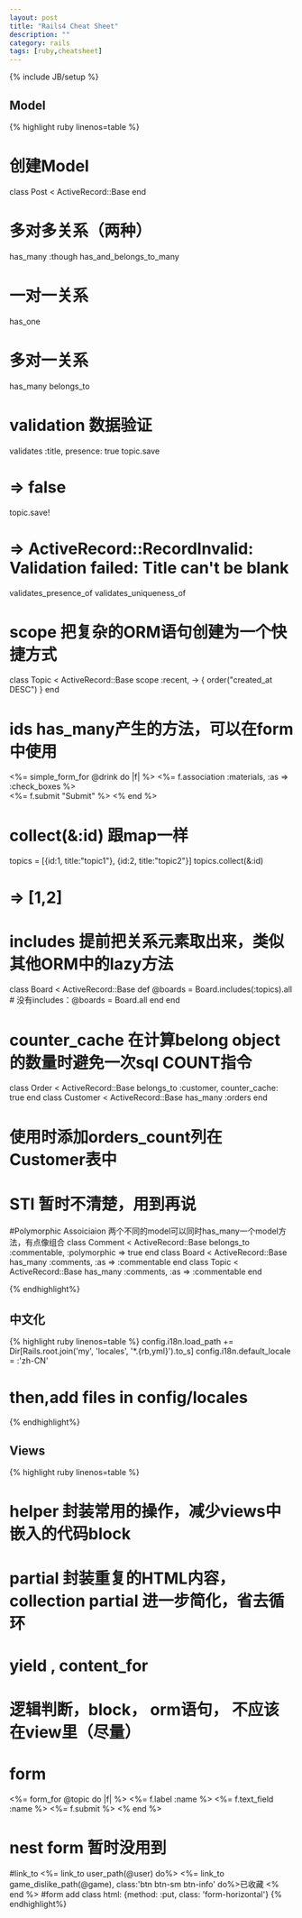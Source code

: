 ```yaml
---
layout: post
title: "Rails4 Cheat Sheet"
description: ""
category: rails
tags: [ruby,cheatsheet]
---
```

{% include JB/setup %}

## Model

{% highlight ruby linenos=table %}
# 创建Model
class Post < ActiveRecord::Base
end
# 多对多关系（两种）
has_many :though
has_and_belongs_to_many
# 一对一关系
has_one
# 多对一关系
has_many
belongs_to

# validation 数据验证
validates :title, presence: true
topic.save
# => false
topic.save!
# => ActiveRecord::RecordInvalid: Validation failed: Title can't be blank
validates_presence_of
validates_uniqueness_of


# scope 把复杂的ORM语句创建为一个快捷方式
class Topic < ActiveRecord::Base
    scope :recent, -> { order("created_at DESC") } 
end

# ids has_many产生的方法，可以在form中使用
<%=  simple_form_for @drink do |f| %>
  <%= f.association :materials, :as => :check_boxes %><br>
  <%= f.submit "Submit" %>
<% end %>

# collect(&:id) 跟map一样
topics = [{id:1, title:"topic1"}, {id:2, title:"topic2"}]
topics.collect(&:id)
# => [1,2]

# includes 提前把关系元素取出来，类似其他ORM中的lazy方法
class Board < ActiveRecord::Base
  def
    @boards = Board.includes(:topics).all
    # 没有includes：@boards = Board.all
  end
end

# counter_cache 在计算belong object的数量时避免一次sql COUNT指令
class Order < ActiveRecord::Base
  belongs_to :customer, counter_cache: true
end
class Customer < ActiveRecord::Base
  has_many :orders
end
# 使用时添加orders_count列在Customer表中


# STI 暂时不清楚，用到再说

#Polymorphic Assoiciaion 两个不同的model可以同时has_many一个model方法，有点像组合
class Comment < ActiveRecord::Base
  belongs_to :commentable, :polymorphic => true
end
class Board < ActiveRecord::Base
  has_many :comments, :as => :commentable
end
class Topic < ActiveRecord::Base
  has_many :comments, :as => :commentable
end


{% endhighlight%}


## 中文化

{% highlight ruby linenos=table %}
config.i18n.load_path += Dir[Rails.root.join('my', 'locales', '*.{rb,yml}').to_s]
config.i18n.default_locale = :'zh-CN'
# then,add files in config/locales
{% endhighlight%}

## Views

{% highlight ruby linenos=table %}

# helper 封装常用的操作，减少views中嵌入的代码block
# partial 封装重复的HTML内容， collection partial 进一步简化，省去循环

# yield , content_for

# 逻辑判断，block， orm语句， 不应该在view里（尽量）

# form
<%= form_for @topic do |f| %>
    <%= f.label :name %>
    <%= f.text_field :name %>
    <%= f.submit %>
<% end %>

# nest form 暂时没用到

#link_to
<%= link_to user_path(@user) do%>
<%= link_to game_dislike_path(@game), class:'btn btn-sm btn-info' do%>已收藏 <% end %>
#form add class
html: {method: :put, class: 'form-horizontal'}
{% endhighlight%}
